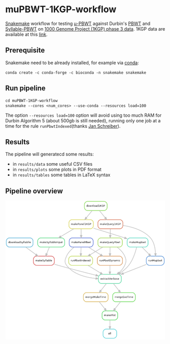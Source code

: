 # muPBWT-1KGP-workflow

[Snakemake](https://doi.org/10.12688/f1000research.29032.1) workflow for testing 
[μ-PBWT](https://github.com/dlcgold/muPBWT) against Durbin's 
[PBWT](https://github.com/richarddurbin/pbwt) and 
[Syllable-PBWT](https://github.com/ZhiGroup/Syllable-PBWT) on 
[1000 Genome Project (1KGP) phase 3 data](https://doi.org/10.1038/nature15393).
1KGP data are available at this 
[link](https://ftp.1000genomes.ebi.ac.uk/vol1/ftp/release/20130502/).

## Prerequisite
Snakemake need to be already installed, for example via
[conda](https://bioconda.github.io/recipes/snakemake/README.html):
```shell
conda create -c conda-forge -c bioconda -n snakemake snakemake
```

## Run pipeline
```shell
cd muPBWT-1KGP-workflow
snakemake --cores <num_cores> --use-conda --resources load=100
```
The option `--resources load=100` option will avoid using too much RAM for Durbin Algorithm 5 (about 500gb is still needed), running only one job at a time for the rule `runPbwtIndexed`(thanks [Jan Schreiber](https://stackoverflow.com/questions/51977436/restrict-number-of-jobs-by-a-rule-in-snakemake)).

## Results 
The pipeline will generatecd some results:
- in `results/data` some useful CSV files
- in `results/plots` some plots in PDF format
- in `results/tables` some tables in LaTeX syntax

## Pipeline overview
![Pipeline rules](rules.png)
